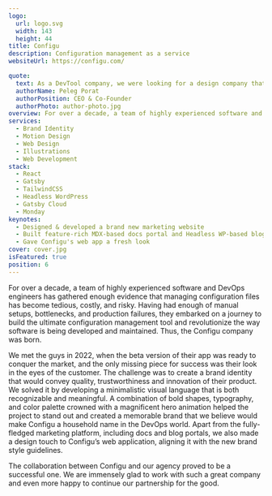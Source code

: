 ```yaml
---
logo:
  url: logo.svg
  width: 143
  height: 44
title: Configu
description: Configuration management as a service
websiteUrl: https://configu.com/

quote:
  text: As a DevTool company, we were looking for a design company that understands developers and can create a brand that would captivate their attention. Working with Pixel Point was a pleasure from the very beginning. They have high standards and know how to deliver quality products quickly.
  authorName: Peleg Porat
  authorPosition: CEO & Co-Founder
  authorPhoto: author-photo.jpg
overview: For over a decade, a team of highly experienced software and DevOps engineers has gathered enough evidence that managing configuration files has become tedious, costly, and risky. Having had enough of manual setups, bottlenecks, and production failures, they embarked on a journey to build the ultimate configuration management tool and revolutionize the way software is being developed and maintained. Thus, the Configu company was born.
services:
  - Brand Identity
  - Motion Design
  - Web Design
  - Illustrations
  - Web Development
stack:
  - React
  - Gatsby
  - TailwindCSS
  - Headless WordPress
  - Gatsby Cloud
  - Monday
keynotes:
  - Designed & developed a brand new marketing website
  - Built feature-rich MDX-based docs portal and Headless WP-based blog platform
  - Gave Configu's web app a fresh look
cover: cover.jpg
isFeatured: true
position: 6
---
```


For over a decade, a team of highly experienced software and DevOps engineers has gathered enough evidence that managing configuration files has become tedious, costly, and risky. Having had enough of manual setups, bottlenecks, and production failures, they embarked on a journey to build the ultimate configuration management tool and revolutionize the way software is being developed and maintained. Thus, the Configu company was born.

We met the guys in 2022, when the beta version of their app was ready to conquer the market, and the only missing piece for success was their look in the eyes of the customer. The challenge was to create a brand identity that would convey quality, trustworthiness and innovation of their product. We solved it by developing a minimalistic visual language that is both recognizable and meaningful. A combination of bold shapes, typography, and color palette crowned with a magnificent hero animation helped the project to stand out and created a memorable brand that we believe would make Configu a household name in the DevOps world. Apart from the fully-fledged marketing platform, including docs and blog portals, we also made a design touch to Configu’s web application, aligning it with the new brand style guidelines.

The collaboration between Configu and our agency proved to be a successful one. We are immensely glad to work with such a great company and even more happy to continue our partnership for the good.
